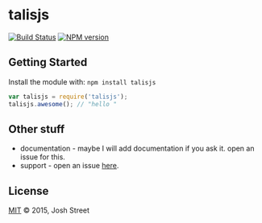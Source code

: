 # talisjs 



[![Build Status](https://secure.travis-ci.org/joahua/talisjs.png?branch=master)](http://travis-ci.org/joahua/talisjs) [![NPM version](https://badge-me.herokuapp.com/api/npm/talisjs.png)](http://badges.enytc.com/for/npm/talisjs) 

## Getting Started
Install the module with: `npm install talisjs`

```javascript
var talisjs = require('talisjs');
talisjs.awesome(); // "hello "
```

## Other stuff

* documentation - maybe I will add documentation if you ask it. open an issue for this.
* support - open an issue [here](https://github.com/joahua/talisjs/issues).

## License
[MIT](http://opensource.org/licenses/MIT) © 2015, Josh Street